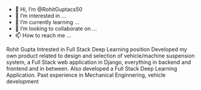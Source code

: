 - 👋 Hi, I’m @RohitGuptacs50
- 👀 I’m interested in ...
- 🌱 I’m currently learning ...
- 💞️ I’m looking to collaborate on ...
- 📫 How to reach me ...

<!---
RohitGuptacs50/RohitGuptacs50 is a ✨ special ✨ repository because its `README.md` (this file) appears on your GitHub profile.
You can click the Preview link to take a look at your changes.
--->
Rohit Gupta
Intrested in Full Stack Deep Learning position
Developed my own product related to design and selection of vehicle/machine suspension system, a Full Stack web application in Django, everything in backend and frontend and in between.
Also developed a Full Stack Deep Learning Application.
Past experience in Mechanical Enginnering, vehicle development
